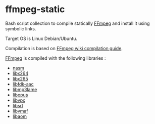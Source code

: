 # ffmpeg-static

Bash script collection to compile statically [FFmpeg](https://ffmpeg.org/) and install it using symbolic links.

Target OS is Linux Debian/Ubuntu.

Compilation is based on [FFmpeg wiki compilation guide](https://trac.ffmpeg.org/wiki/CompilationGuide/Ubuntu).

[FFmpeg](https://github.com/FFmpeg/FFmpeg) is compiled with the following libraries :

* [nasm](https://www.nasm.us/)
* [libx264](https://code.videolan.org/videolan/x264)
* [libx265](https://bitbucket.org/multicoreware/x265/wiki/Home)
* [libfdk-aac](https://github.com/mstorsjo/fdk-aac)
* [libmp3lame](http://lame.sourceforge.net)
* [libopus](http://www.opus-codec.org/downloads/)
* [libvpx](https://github.com/webmproject/libvpx/)
* [libsrt](https://github.com/Haivision/srt)
* [libvmaf](https://github.com/Netflix/vmaf)
* [libaom](https://aomedia.googlesource.com/aom/)
